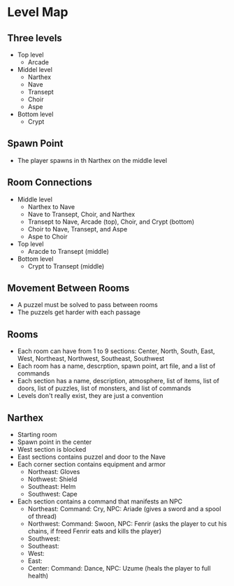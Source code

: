 Level Map
=========

Three levels
------------

* Top level
  * Arcade
* Middel level
  * Narthex
  * Nave
  * Transept
  * Choir
  * Aspe
* Bottom level
  * Crypt

Spawn Point
-----------

* The player spawns in th Narthex on the middle level

Room Connections
----------------

* Middle level
  * Narthex to Nave
  * Nave to Transept, Choir, and Narthex
  * Transept to Nave, Arcade (top), Choir, and Crypt (bottom)
  * Choir to Nave, Transept, and Aspe
  * Aspe to Choir
* Top level
  * Aracde to Transept (middle)
* Bottom level
  * Crypt to Transept (middle)


Movement Between Rooms
----------------------

* A puzzel must be solved to pass between rooms
* The puzzels get harder with each passage

Rooms
-----

* Each room can have from 1 to 9 sections: Center, North, South, East, West, Northeast, Northwest, Southeast, Southwest
* Each room has a name, descrption, spawn point, art file, and a list of commands
* Each section has a name, description, atmosphere, list of items, list of doors, list of puzzles, list of monsters, and list of commands
* Levels don't really exist, they are just a convention

Narthex
-------
* Starting room
* Spawn point in the center
* West section is blocked
* East sections contains puzzel and door to the Nave
* Each corner section contains equipment and armor
  * Northeast: Gloves
  * Nothwest: Shield
  * Southeast: Helm
  * Southwest: Cape
* Each section contains a command that manifests an NPC
  * Northeast: Command: Cry, NPC: Ariade (gives a sword and a spool of thread)
  * Northwest: Command: Swoon, NPC: Fenrir (asks the player to cut his chains, if freed Fenrir eats and kills the player)
  * Southwest: 
  * Southeast:
  * West:
  * East: 
  * Center: Command: Dance, NPC: Uzume (heals the player to full health)
